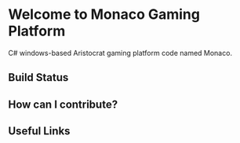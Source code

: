 # Welcome to Monaco Gaming Platform

C# windows-based Aristocrat gaming platform code named Monaco.

## Build Status

## How can I contribute?

## Useful Links
